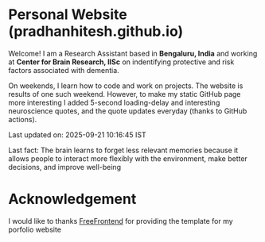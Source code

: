 # Personal Website (pradhanhitesh.github.io)
Welcome! I am a Research Assistant based in <b>Bengaluru, India</b> and working at <b>Center for Brain Research, IISc</b> on indentifying protective and risk factors associated with dementia.

On weekends, I learn how to code and work on projects. The website is results of one such weekend. However, to make my static GitHub page more interesting I added 5-second loading-delay and interesting neuroscience quotes, and the quote updates everyday (thanks to GitHub actions).

Last updated on: 2025-09-21 10:16:45 IST

Last fact: The brain learns to forget less relevant memories because it allows people to interact more flexibly with the environment, make better decisions, and improve well-being

# Acknowledgement
I would like to thanks <a href="https://freefrontend.com/">FreeFrontend</a> for providing the template for my porfolio website 